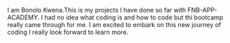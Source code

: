 I am Bonolo Kwena.This is my projects I have done so far with FNB-APP-ACADEMY. I had no idea what coding is and how to code but thi bootcamp really came through for me. I am excited to embark on this new journey of coding 
I really look forward to learn more.
